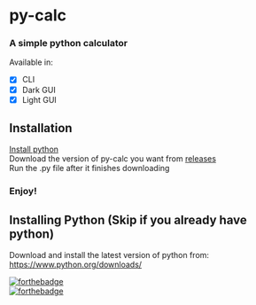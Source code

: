 # py-calc   
### A simple python calculator   
Available in:   
- [x] CLI
- [x] Dark GUI
- [x] Light GUI   
## Installation   
[Install python](https://github.com/1to5pc/py-calc/blob/main/README.md#installing-python-skip-if-you-already-have-python)   
Download the version of py-calc you want from [releases](https://github.com/1to5pc/py-calc/releases)   
Run the .py file after it finishes downloading   
### Enjoy!

## Installing Python (Skip if you already have python)
Download and install the latest version of python from:   
https://www.python.org/downloads/

[![forthebadge](https://forthebadge.com/images/badges/made-with-python.svg)](https://forthebadge.com)   
[![forthebadge](https://forthebadge.com/images/badges/open-source.svg)](https://forthebadge.com)
